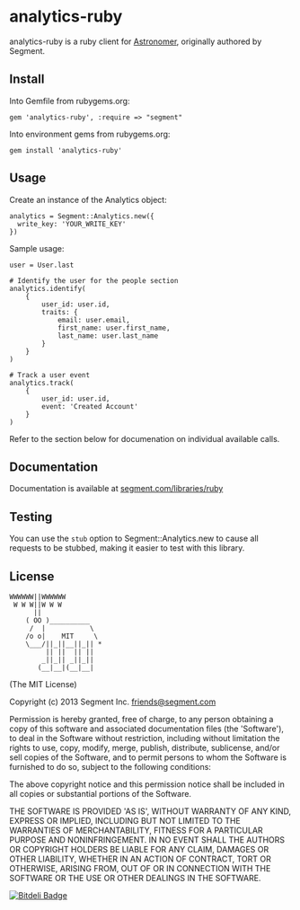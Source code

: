 analytics-ruby
==============

analytics-ruby is a ruby client for [Astronomer](http://www.astronomer.io), originally authored by Segment.

## Install

Into Gemfile from rubygems.org:
```
gem 'analytics-ruby', :require => "segment"
```

Into environment gems from rubygems.org:
```
gem install 'analytics-ruby'
```

## Usage

Create an instance of the Analytics object:
```
analytics = Segment::Analytics.new({
  write_key: 'YOUR_WRITE_KEY'
})
```

Sample usage:
```
user = User.last

# Identify the user for the people section
analytics.identify(
	{
		user_id: user.id,
		traits: {
			email: user.email,
			first_name: user.first_name,
			last_name: user.last_name
		}
	}
)

# Track a user event
analytics.track(
	{
		user_id: user.id,
		event: 'Created Account'
	}
)
```

Refer to the section below for documenation on individual available calls.

## Documentation

Documentation is available at [segment.com/libraries/ruby](https://segment.com/libraries/ruby)

## Testing

You can use the `stub` option to Segment::Analytics.new to cause all requests to be stubbed, making it easier to test with this library.

## License

```
WWWWWW||WWWWWW
 W W W||W W W
      ||
    ( OO )__________
     /  |           \
    /o o|    MIT     \
    \___/||_||__||_|| *
         || ||  || ||
        _||_|| _||_||
       (__|__|(__|__|
```

(The MIT License)

Copyright (c) 2013 Segment Inc. <friends@segment.com>

Permission is hereby granted, free of charge, to any person obtaining a copy of this software and associated documentation files (the 'Software'), to deal in the Software without restriction, including without limitation the rights to use, copy, modify, merge, publish, distribute, sublicense, and/or sell copies of the Software, and to permit persons to whom the Software is furnished to do so, subject to the following conditions:

The above copyright notice and this permission notice shall be included in all copies or substantial portions of the Software.

THE SOFTWARE IS PROVIDED 'AS IS', WITHOUT WARRANTY OF ANY KIND, EXPRESS OR IMPLIED, INCLUDING BUT NOT LIMITED TO THE WARRANTIES OF MERCHANTABILITY, FITNESS FOR A PARTICULAR PURPOSE AND NONINFRINGEMENT. IN NO EVENT SHALL THE AUTHORS OR COPYRIGHT HOLDERS BE LIABLE FOR ANY CLAIM, DAMAGES OR OTHER LIABILITY, WHETHER IN AN ACTION OF CONTRACT, TORT OR OTHERWISE, ARISING FROM, OUT OF OR IN CONNECTION WITH THE SOFTWARE OR THE USE OR OTHER DEALINGS IN THE SOFTWARE.


[![Bitdeli Badge](https://d2weczhvl823v0.cloudfront.net/segmentio/analytics-ruby/trend.png)](https://bitdeli.com/free "Bitdeli Badge")


